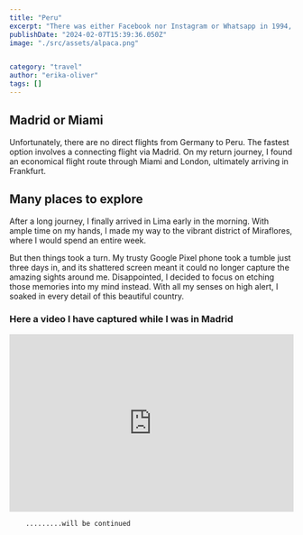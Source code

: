 ```yaml
---
title: "Peru"
excerpt: "There was either Facebook nor Instagram or Whatsapp in 1994, when I travellded to Australia. But I have captured the trip on a diary."
publishDate: "2024-02-07T15:39:36.050Z"
image: "./src/assets/alpaca.png"


category: "travel"
author: "erika-oliver"
tags: []
---
```


## Madrid or Miami
Unfortunately, there are no direct flights from Germany to Peru. The fastest option involves a connecting flight via Madrid. On my return journey, I found an economical flight route through Miami and London, ultimately arriving in Frankfurt.

## Many places to explore
After a long journey, I finally arrived in Lima early in the morning. With ample time on my hands, I made my way to the vibrant district of Miraflores, where I would spend an entire week.

But then things took a turn. My trusty Google Pixel phone took a tumble just three days in, and its shattered screen meant it could no longer capture the amazing sights around me. Disappointed, I decided to focus on etching those memories into my mind instead. With all my senses on high alert, I soaked in every detail of this beautiful country.


### Here a video I have captured while I was in Madrid

<div style="display: flex; justify-content: center;">  
        <iframe width="560" height="315" src="https://www.youtube.com/embed/zcx-HQkKeRQ?si=zlyeQ7xYcxK4RHqA" frameborder="0" allow="accelerometer; autoplay; encrypted-media; gyroscope; picture-in-picture" allowfullscreen></iframe>
        </div>


        .........will be continued
